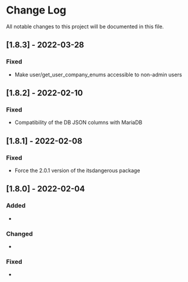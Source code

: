 # Change Log
All notable changes to this project will be documented in this file.

## [1.8.3] - 2022-03-28

### Fixed
 
- Make user/get_user_company_enums accessible to non-admin users

## [1.8.2] - 2022-02-10

### Fixed
 
- Compatibility of the DB JSON columns with MariaDB

## [1.8.1] - 2022-02-08

### Fixed
 
- Force the 2.0.1 version of the itsdangerous package

## [1.8.0] - 2022-02-04

### Added

- 
 
### Changed
  
- 
 
### Fixed
 
-